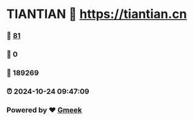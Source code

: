 # TIANTIAN :link: https://tiantian.cn 
### :page_facing_up: [81](https://tiantian.cn/tag.html) 
### :speech_balloon: 0 
### :hibiscus: 189269 
### :alarm_clock: 2024-10-24 09:47:09 
### Powered by :heart: [Gmeek](https://github.com/Meekdai/Gmeek)
